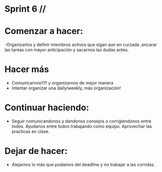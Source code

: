 

# Sprint 6 //

# Comenzar a hacer:

-Organizarlos y definir miembros activos que sigan aun en curzada ,encarar las tareas con mayor anticipación y sacarnos las dudas antes. 


# Hacer más

- Comunicarnos!!!!!  y organizarnos de mejor manera
- Intentar organizar una daily/weekly, más organización!


# Continuar haciendo:

- Seguir comunicandonos y dandonos consejos o corrigiendonos entre todos.
Ayudanos entre todos trabajando como equipo. Aprovechar las practicas en clase. 


# Dejar de hacer:

- Alejarnos lo más que podamos del deadline y no trabajar a las corridas.
